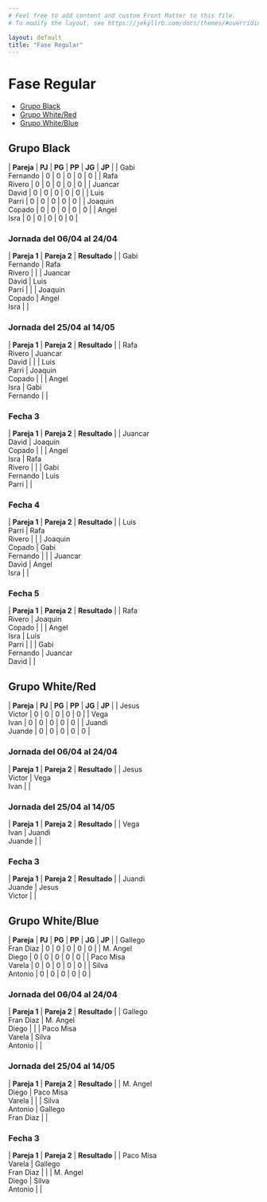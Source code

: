 ```yaml
---
# Feel free to add content and custom Front Matter to this file.
# To modify the layout, see https://jekyllrb.com/docs/themes/#overriding-theme-defaults

layout: default
title: "Fase Regular"
---
```


# Fase Regular

<style>table { font-size: 0.85em }</style>

* [Grupo Black](#grupo-black)
* [Grupo White/Red](#grupo-whitered)
* [Grupo White/Blue](#grupo-whiteblue)

## Grupo Black

| **Pareja**     | **PJ** | **PG** | **PP** | **JG** | **JP** |
| Gabi<br/>Fernando | 0  | 0  | 0  | 0  | 0  |
| Rafa<br/>Rivero | 0  | 0  | 0  | 0  | 0  |
| Juancar<br/>David | 0  | 0  | 0  | 0  | 0  |
| Luis<br/>Parri | 0  | 0  | 0  | 0  | 0  |
| Joaquin<br/>Copado | 0  | 0  | 0  | 0  | 0  |
| Angel<br/>Isra | 0  | 0  | 0  | 0  | 0  |

### Jornada del 06/04 al 24/04

| **Pareja 1** | **Pareja 2** | **Resultado** |
| Gabi<br/>Fernando | Rafa<br/>Rivero | |
| Juancar<br/>David | Luis<br/>Parri | |
| Joaquin<br/>Copado | Angel<br/>Isra | |

### Jornada del 25/04 al 14/05

| **Pareja 1** | **Pareja 2** | **Resultado** |
| Rafa<br/>Rivero | Juancar<br/>David | |
| Luis<br/>Parri | Joaquin<br/>Copado | |
| Angel<br/>Isra | Gabi<br/>Fernando | |

### Fecha 3

| **Pareja 1** | **Pareja 2** | **Resultado** |
| Juancar<br/>David | Joaquin<br/>Copado | |
| Angel<br/>Isra | Rafa<br/>Rivero | |
| Gabi<br/>Fernando | Luis<br/>Parri | |

### Fecha 4

| **Pareja 1** | **Pareja 2** | **Resultado** |
| Luis<br/>Parri | Rafa<br/>Rivero | |
| Joaquin<br/>Copado | Gabi<br/>Fernando | |
| Juancar<br/>David | Angel<br/>Isra | |

### Fecha 5

| **Pareja 1** | **Pareja 2** | **Resultado** |
| Rafa<br/>Rivero | Joaquin<br/>Copado | |
| Angel<br/>Isra | Luis<br/>Parri | |
| Gabi<br/>Fernando | Juancar<br/>David | |

## Grupo White/Red

| **Pareja**     | **PJ** | **PG** | **PP** | **JG** | **JP** |
| Jesus<br/>Victor | 0  | 0  | 0  | 0  | 0  |
| Vega<br/>Ivan | 0  | 0  | 0  | 0  | 0  |
| Juandi<br/>Juande | 0  | 0  | 0  | 0  | 0  |

### Jornada del 06/04 al 24/04

| **Pareja 1** | **Pareja 2** | **Resultado** |
| Jesus<br/>Victor | Vega<br/>Ivan | |

### Jornada del 25/04 al 14/05

| **Pareja 1** | **Pareja 2** | **Resultado** |
| Vega<br/>Ivan | Juandi<br/>Juande | |

### Fecha 3

| **Pareja 1** | **Pareja 2** | **Resultado** |
| Juandi<br/>Juande | Jesus<br/>Victor | |

## Grupo White/Blue

| **Pareja**     | **PJ** | **PG** | **PP** | **JG** | **JP** |
| Gallego<br/>Fran Diaz | 0  | 0  | 0  | 0  | 0  |
| M. Angel<br/>Diego | 0  | 0  | 0  | 0  | 0  |
| Paco Misa<br/>Varela | 0  | 0  | 0  | 0  | 0  |
| Silva<br/>Antonio | 0  | 0  | 0  | 0  | 0  |

### Jornada del 06/04 al 24/04

| **Pareja 1** | **Pareja 2** | **Resultado** |
| Gallego<br/>Fran Diaz | M. Angel<br/>Diego | |
| Paco Misa<br/>Varela | Silva<br/>Antonio | |

### Jornada del 25/04 al 14/05

| **Pareja 1** | **Pareja 2** | **Resultado** |
| M. Angel<br/>Diego | Paco Misa<br/>Varela | |
| Silva<br/>Antonio | Gallego<br/>Fran Diaz | |

### Fecha 3

| **Pareja 1** | **Pareja 2** | **Resultado** |
| Paco Misa<br/>Varela | Gallego<br/>Fran Diaz | |
| M. Angel<br/>Diego | Silva<br/>Antonio | |
